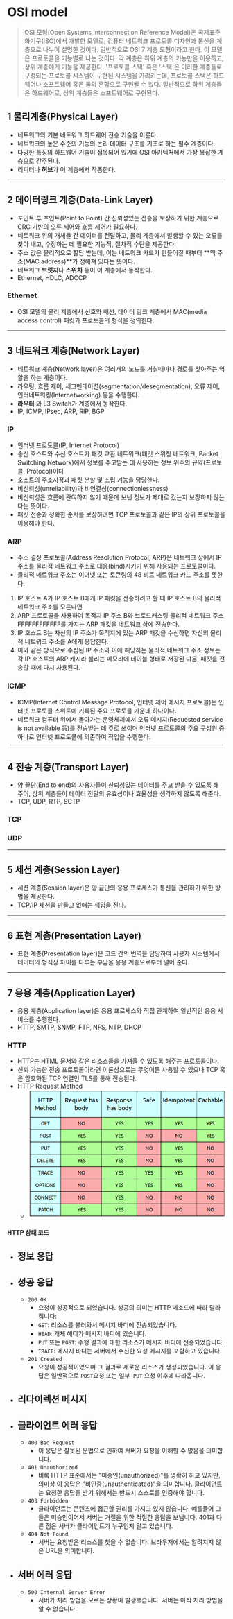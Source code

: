# OSI model

> OSI 모형(Open Systems Interconnection Reference Model)은 국제표준화기구(ISO)에서 개발한 모델로, 컴퓨터 네트워크 프로토콜 디자인과 통신을 계층으로 나누어 설명한 것이다. 일반적으로 OSI 7 계층 모형이라고 한다. 이 모델은 프로토콜을 기능별로 나눈 것이다. 각 계층은 하위 계층의 기능만을 이용하고, 상위 계층에게 기능을 제공한다. '프로토콜 스택' 혹은 '스택'은 이러한 계층들로 구성되는 프로토콜 시스템이 구현된 시스템을 가리키는데, 프로토콜 스택은 하드웨어나 소프트웨어 혹은 둘의 혼합으로 구현될 수 있다. 일반적으로 하위 계층들은 하드웨어로, 상위 계층들은 소프트웨어로 구현된다.



## 1 물리계층(Physical Layer)



* 네트워크의 기본 네트워크 하드웨어 전송 기술을 이룬다. 
* 네트워크의 높은 수준의 기능의 논리 데이터 구조를 기초로 하는 필수 계층이다.
*  다양한 특징의 하드웨어 기술이 접목되어 있기에 OSI 아키텍처에서 가장 복잡한 계층으로 간주된다.
*  리피터나 **허브**가 이 계층에서 작동한다.



___



## 2 데이터링크 계층(Data-Link Layer)

* 포인트 투 포인트(Point to Point) 간 신뢰성있는 전송을 보장하기 위한 계층으로 CRC 기반의 오류 제어와 흐름 제어가 필요하다. 
* 네트워크 위의 개체들 간 데이터를 전달하고, 물리 계층에서 발생할 수 있는 오류를 찾아 내고, 수정하는 데 필요한 기능적, 절차적 수단을 제공한다.
* 주소 값은 물리적으로 할당 받는데, 이는 네트워크 카드가 만들어질 때부터 **맥 주소(MAC address)**가 정해져 있다는 뜻이다.
* 네트워크 **브릿지**나 **스위치** 등이 이 계층에서 동작한다.
* Ethernet, HDLC, ADCCP



### Ethernet

* OSI 모델의 물리 계층에서 신호와 배선, 데이터 링크 계층에서 MAC(media access control) 패킷과 프로토콜의 형식을 정의한다. 

___





## 3 네트워크 계층(Network Layer)



* 네트워크 계층(Network layer)은 여러개의 노드를 거칠때마다 경로를 찾아주는 역할을 하는 계층이다.
* 라우팅, 흐름 제어, 세그멘테이션(segmentation/desegmentation), 오류 제어, 인터네트워킹(Internetworking) 등을 수행한다. 
* **라우터** 와 L3 Switch가 계층에서 동작한다.
* IP, ICMP, IPsec, ARP, RIP, BGP

### IP   

* 인터넷 프로토콜(IP, Internet Protocol)
* 송신 호스트와 수신 호스트가 패킷 교환 네트워크(패킷 스위칭 네트워크, Packet Switching Network)에서 정보를 주고받는 데 사용하는 정보 위주의 규약(프로토콜, Protocol)이다 
* 호스트의 주소지정과 패킷 분할 및 조립 기능을 담당한다.
* 비신뢰성(unreliability)과 비연결성(connectionlessness)
* 비신뢰성은 흐름에 관여하지 않기 때문에 보낸 정보가 제대로 갔는지 보장하지 않는다는 뜻이다.
* 패킷 전송과 정확한 순서를 보장하려면 TCP 프로토콜과 같은 IP의 상위 프로토콜을 이용해야 한다.

### ARP

* 주소 결정 프로토콜(Address Resolution Protocol, ARP)은 네트워크 상에서 IP 주소를 물리적 네트워크 주소로 대응(bind)시키기 위해 사용되는 프로토콜이다.
* 물리적 네트워크 주소는 이더넷 또는 토큰링의 48 비트 네트워크 카드 주소를 뜻한다.

1. IP 호스트 A가 IP 호스트 B에게 IP 패킷을 전송하려고 할 때 IP 호스트 B의 물리적 네트워크 주소를 모른다면
2. ARP 프로토콜을 사용하여 목적지 IP 주소 B와 브로드캐스팅 물리적 네트워크 주소 FFFFFFFFFFFF를 가지는 ARP 패킷을 네트워크 상에 전송한다.
3. IP 호스트 B는 자신의 IP 주소가 목적지에 있는 ARP 패킷을 수신하면 자신의 물리적 네트워크 주소를 A에게 응답한다.
4. 이와 같은 방식으로 수집된 IP 주소와 이에 해당하는 물리적 네트워크 주소 정보는 각 IP 호스트의 ARP 캐시라 불리는 메모리에 테이블 형태로 저장된 다음, 패킷을 전송할 때에 다시 사용된다. 

### ICMP

* ICMP(Internet Control Message Protocol, 인터넷 제어 메시지 프로토콜)는 인터넷 프로토콜 스위트에 기록된 주요 프로토콜 가운데 하나이다. 
* 네트워크 컴퓨터 위에서 돌아가는 운영체제에서 오류 메시지(Requested service is not available 등)를 전송받는 데 주로 쓰이며 인터넷 프로토콜의 주요 구성원 중 하나로 인터넷 프로토콜에 의존하여 작업을 수행한다.

___



## 4 전송 계층(Transport Layer)

* 양 끝단(End to end)의 사용자들이 신뢰성있는 데이터를 주고 받을 수 있도록 해 주어, 상위 계층들이 데이터 전달의 유효성이나 효율성을 생각하지 않도록 해준다. 
* TCP, UDP, RTP, SCTP

### TCP

### UDP



___



## 5 세션 계층(Session Layer)



* 세션 계층(Session layer)은 양 끝단의 응용 프로세스가 통신을 관리하기 위한 방법을 제공한다.
* TCP/IP 세션을 만들고 없애는 책임을 진다.

___



## 6 표현 계층(Presentation Layer)

* 표현 계층(Presentation layer)은 코드 간의 번역을 담당하여 사용자 시스템에서 데이터의 형식상 차이를 다루는 부담을 응용 계층으로부터 덜어 준다.



___



## 7 응용 계층(Application Layer)

* 응용 계층(Application layer)은 응용 프로세스와 직접 관계하여 일반적인 응용 서비스를 수행한다.
* HTTP, SMTP, SNMP, FTP, NFS, NTP, DHCP

### HTTP

* HTTP는 HTML 문서와 같은 리소스들을 가져올 수 있도록 해주는 프로토콜이다.
* 신뢰 가능한 전송 프로토콜이라면 이론상으로는 무엇이든 사용할 수 있으나 TCP 혹은 암호화된 TCP 연결인 TLS를 통해 전송된다.
* HTTP Request Method
  * ![HTTP request methods](136h7s2robdd4v9ev6xe.png)



#### HTTP 상태 코드

* ## 정보 응답

* ## 성공 응답

  * `200 OK`
    * 요청이 성공적으로 되었습니다. 성공의 의미는 HTTP 메소드에 따라 달라집니다:
    * `GET`: 리소스를 불러와서 메시지 바디에 전송되었습니다.
    * `HEAD`: 개체 해더가 메시지 바디에 있습니다.
    * `PUT` 또는 `POST`: 수행 결과에 대한 리소스가 메시지 바디에 전송되었습니다.
    * `TRACE`: 메시지 바디는 서버에서 수신한 요청 메시지를 포함하고 있습니다.
  * `201 Created`
    * 요청이 성공적이었으며 그 결과로 새로운 리소스가 생성되었습니다. 이 응답은 일반적으로 `POST`요청 또는 일부` PUT` 요청 이후에 따라옵니다.

* ## 리다이렉션 메시지

* ## 클라이언트 에러 응답

  * `400 Bad Request`
    * 이 응답은 잘못된 문법으로 인하여 서버가 요청을 이해할 수 없음을 의미합니다.
  * `401 Unauthorized`
    * 비록 HTTP 표준에서는 "미승인(unauthorized)"를 명확히 하고 있지만, 의미상 이 응답은 "비인증(unauthenticated)"을 의미합니다. 클라이언트는 요청한 응답을 받기 위해서는 반드시 스스로를 인증해야 합니다.
  * `403 Forbidden`
    * 클라이언트는 콘텐츠에 접근할 권리를 가지고 있지 않습니다. 예를들어 그들은 미승인이어서 서버는 거절을 위한 적절한 응답을 보냅니다. 401과 다른 점은 서버가 클라이언트가 누구인지 알고 있습니다.
  * `404 Not Found`
    * 서버는 요청받은 리소스를 찾을 수 없습니다. 브라우저에서는 알려지지 않은 URL을 의미합니다. 

* ## 서버 에러 응답

  * `500 Internal Server Error` 
    * 서버가 처리 방법을 모르는 상황이 발생했습니다. 서버는 아직 처리 방법을 알 수 없습니다.

  

